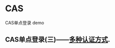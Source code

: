 # CAS

CAS单点登录 demo


## CAS单点登录(三)——[多种认证方式](https://blog.csdn.net/anumbrella/article/details/81149249).
